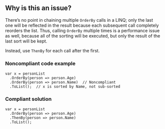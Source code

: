 ## Why is this an issue?

There’s no point in chaining multiple `OrderBy` calls in a LINQ; only the last one will be reflected in the result because each
subsequent call completely reorders the list. Thus, calling `OrderBy` multiple times is a performance issue as well, because all of the
sorting will be executed, but only the result of the last sort will be kept.

Instead, use `ThenBy` for each call after the first.

### Noncompliant code example

    var x = personList
      .OrderBy(person => person.Age)
      .OrderBy(person => person.Name)  // Noncompliant
      .ToList();  // x is sorted by Name, not sub-sorted

### Compliant solution

    var x = personList
      .OrderBy(person => person.Age)
      .ThenBy(person => person.Name)
      .ToList();